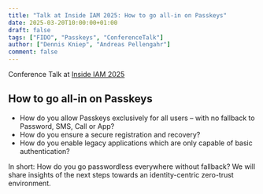 ```yaml
---
title: "Talk at Inside IAM 2025: How to go all-in on Passkeys"
date: 2025-03-20T10:00:00+01:00
draft: false
tags: ["FIDO", "Passkeys", "ConferenceTalk"]
author: ["Dennis Kniep", "Andreas Pellengahr"]
comment: false
---
```

Conference Talk at [Inside IAM 2025](https://www.leaderscontact.com/de/events/inside-iam-2025/)

## How to go all-in on Passkeys
- How do you allow Passkeys exclusively for all users – with no fallback to Password, SMS, Call or App?
- How do you ensure a secure registration and recovery?
- How do you enable legacy applications which are only capable of basic authentication?

In short: How do you go passwordless everywhere without fallback? 
We will share insights of the next steps towards an identity-centric zero-trust environment.